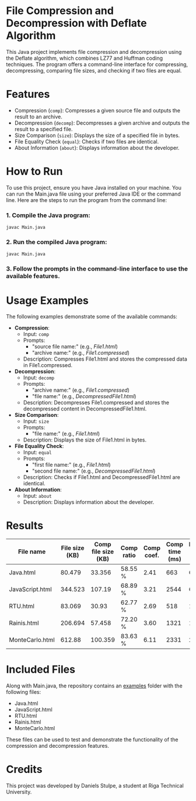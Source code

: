 # File Compression and Decompression with Deflate Algorithm
This Java project implements file compression and decompression using the Deflate algorithm, which combines LZ77 and Huffman coding techniques. The program offers a command-line interface for compressing, decompressing, comparing file sizes, and checking if two files are equal.

# Features
- Compression (`comp`): Compresses a given source file and outputs the result to an archive.
- Decompression (`decomp`): Decompresses a given archive and outputs the result to a specified file.
- Size Comparison (`size`): Displays the size of a specified file in bytes.
- File Equality Check (`equal`): Checks if two files are identical.
- About Information (`about`): Displays information about the developer.

# How to Run
To use this project, ensure you have Java installed on your machine. You can run the Main.java file using your preferred Java IDE or the command line. Here are the steps to run the program from the command line:

### 1. Compile the Java program:

```
javac Main.java
```

### 2. Run the compiled Java program:

```
javac Main.java
```

### 3. Follow the prompts in the command-line interface to use the available features.

# Usage Examples
The following examples demonstrate some of the available commands:

- **Compression**:
  - Input: `comp`
  - Prompts:
    - "source file name:" (e.g., *File1.html*)
    - "archive name:" (e.g., *File1.compressed*)
  - Description: Compresses File1.html and stores the compressed data in File1.compressed.
- **Decompression**:
  - Input: `decomp`
  - Prompts:
    - "archive name:" (e.g., *File1.compressed*)
    - "file name:" (e.g., *DecompressedFile1.html*)
  - Description: Decompresses File1.compressed and stores the decompressed content in DecompressedFile1.html.
- **Size Comparison**:
  - Input: `size`
  - Prompts:
    - "file name:" (e.g., *File1.html*)
  - Description: Displays the size of File1.html in bytes.
- **File Equality Check**:
  - Input: `equal`
  - Prompts:
    - "first file name:" (e.g., *File1.html*)
    - "second file name:" (e.g., *DecompressedFile1.html*)
  - Description: Checks if File1.html and DecompressedFile1.html are identical.
- **About Information**:
  - Input: `about`
  - Description: Displays information about the developer.


# Results

| File name       | File size (KB) | Comp file size (KB) | Comp ratio | Comp coef. | Comp time (ms) | Decomp time (ms) |
|-----------------|----------------|---------------------|------------|------------|----------------|------------------|
| Java.html       | 80.479         | 33.356              | 58.55 %    | 2.41       | 663            | 67               |
| JavaScript.html | 344.523        | 107.19              | 68.89 %    | 3.21       | 2544           | 64               |
| RTU.html        | 83.069         | 30.93               | 62.77 %    | 2.69       | 518            | 14               |
| Rainis.html     | 206.694        | 57.458              | 72.20 %    | 3.60       | 1321           | 17               |
| MonteCarlo.html | 612.88         | 100.359             | 83.63 %    | 6.11       | 2331           | 23               |


# Included Files
Along with Main.java, the repository contains an [examples](./examples) folder with the following files:

- Java.html
- JavaScript.html
- RTU.html
- Rainis.html
- MonteCarlo.html
  
These files can be used to test and demonstrate the functionality of the compression and decompression features.


# Credits
This project was developed by Daniels Stulpe, a student at Riga Technical University.
